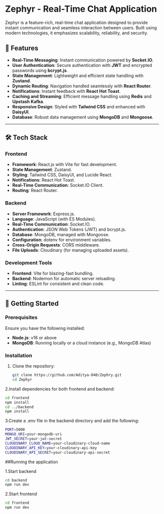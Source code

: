 # Zephyr - Real-Time Chat Application

Zephyr is a feature-rich, real-time chat application designed to provide instant communication and seamless interaction between users. Built using modern technologies, it emphasizes scalability, reliability, and security.

## 🌟 Features

- **Real-Time Messaging**: Instant communication powered by **Socket.IO**.
- **User Authentication**: Secure authentication with **JWT** and encrypted passwords using **bcrypt.js**.
- **State Management**: Lightweight and efficient state handling with **Zustand**.
- **Dynamic Routing**: Navigation handled seamlessly with **React Router**.
- **Notifications**: Instant feedback with **React Hot Toast**.
- **Caching and Streaming**: Efficient message handling using **Redis** and **Upstash Kafka**.
- **Responsive Design**: Styled with **Tailwind CSS** and enhanced with **DaisyUI**.
- **Database**: Robust data management using **MongoDB** and **Mongoose**.

---

## 🛠️ Tech Stack

### **Frontend**
- **Framework**: React.js with Vite for fast development.
- **State Management**: Zustand.
- **Styling**: Tailwind CSS, DaisyUI, and Lucide React.
- **Notifications**: React Hot Toast.
- **Real-Time Communication**: Socket.IO Client.
- **Routing**: React Router.

### **Backend**
- **Server Framework**: Express.js.
- **Language**: JavaScript (with ES Modules).
- **Real-Time Communication**: Socket.IO.
- **Authentication**: JSON Web Tokens (JWT) and bcrypt.js.
- **Database**: MongoDB, managed with Mongoose.
- **Configuration**: dotenv for environment variables.
- **Cross-Origin Requests**: CORS middleware.
- **File Uploads**: Cloudinary (for managing uploaded assets).

### **Development Tools**
- **Frontend**: Vite for blazing-fast bundling.
- **Backend**: Nodemon for automatic server reloading.
- **Linting**: ESLint for consistent and clean code.

---

## 🚀 Getting Started

### Prerequisites
Ensure you have the following installed:
- **Node.js**: v16 or above
- **MongoDB**: Running locally or a cloud instance (e.g., MongoDB Atlas)

### Installation
1. Clone the repository:
   ```bash
   git clone https://github.com/Aditya-040/Zephry.git
   cd Zephyr
2.Install dependencies for both frontend and backend:
```bash
cd frontend
npm install
cd ../backend
npm install
```
3.Create a .env file in the backend directory and add the following:
```bash
PORT=5000
MONGO_URI=your-mongodb-uri
JWT_SECRET=your-jwt-secret
CLOUDINARY_CLOUD_NAME=your-cloudinary-cloud-name
CLOUDINARY_API_KEY=your-cloudinary-api-key
CLOUDINARY_API_SECRET=your-cloudinary-api-secret
```
##Running the application

1.Start backend
```bash
cd backend
npm run dev
```
2.Start frontend
```bash
cd frontend
npm run dev



